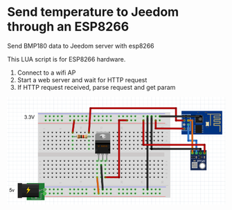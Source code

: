 # Send temperature to Jeedom through an ESP8266

Send BMP180 data to Jeedom server with esp8266

This LUA script is for ESP8266 hardware.

1. Connect to a wifi AP
2. Start a web server and wait for HTTP request
3. If HTTP request received, parse request and get param

![scheme](https://github.com/Wifsimster/bmp180/blob/master/scheme.png)
